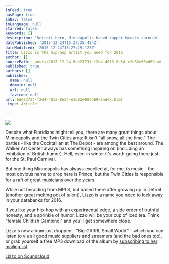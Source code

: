 ```yaml
---
inFeed: true
hasPage: true
inNav: false
inLanguage: null
starred: false
keywords: []
description: 'Detroit-born, Minneapolis-based rapper breaks through'
datePublished: '2015-12-24T15:27:35.484Z'
dateModified: '2015-12-24T15:27:29.123Z'
title: Lizzo is the hip-hop artist you need for 2016
author: []
sourcePath: _posts/2015-12-24-6de23734-f2d4-4013-8e54-e1b82e60ed69.md
published: true
authors: []
publisher:
  name: null
  domain: null
  url: null
  favicon: null
url: 6de23734-f2d4-4013-8e54-e1b82e60ed69/index.html
_type: Article

---
```

![](https://the-grid-user-content.s3-us-west-2.amazonaws.com/07da7c3e-5f05-430a-8caf-9e8b71f8b944.jpg)

Despite what Floridians might tell you, there are many great things about Minneapolis and the Twin Cities area: It isn't "all snow, all the time." The parties - like the Cocktailian at The Depot - are among the best around. The Walker Art Center always has something inspiring on (including an exhibition of British humor). Hell, even in winter it's worth going there just for the St. Paul Carnival. 

But one thing Minneapolis has always excelled at, for me, is music - the most obvious name to drop here is Prince, but the Twin Cities is responsible for a raft of great musicians over the years.

While not heralding from MPLS, but based there after growing up in Detroit (another great melting pot of talent), Lizzo is a name you need to lock away in your databanks for 2016\.

If you like your hip-hop with an experimental edge, a side order of truthful honesty, and a sprinkle of humor, Lizzo will be your cup of iced tea. Think "female Childish Gambino," and you'll get somewhere close.

Lizzo's new album just dropped - "Big GRRRL Small World" - which you can listen to via all good music suppliers and streamers (and the bad ones too), or grab yourself a free MP3 download of the album by [subscribing to her mailing list][0].

[Lizzo on Soundcloud][1]

[0]: http://www.lizzomusic.com/
[1]: https://soundcloud.com/lizzomusic
